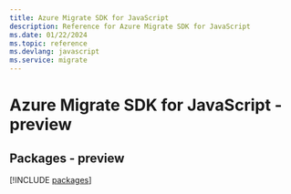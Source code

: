 ```yaml
---
title: Azure Migrate SDK for JavaScript
description: Reference for Azure Migrate SDK for JavaScript
ms.date: 01/22/2024
ms.topic: reference
ms.devlang: javascript
ms.service: migrate
---
```

# Azure Migrate SDK for JavaScript - preview
## Packages - preview
[!INCLUDE [packages](migrate-index.md)]